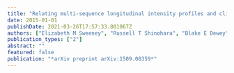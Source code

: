 ```yaml
---
title: "Relating multi-sequence longitudinal intensity profiles and clinical covariates in new multiple sclerosis lesions"
date: 2015-01-01
publishDate: 2021-03-26T17:57:33.801067Z
authors: ["Elizabeth M Sweeney", "Russell T Shinohara", "Blake E Dewey", "Matthew K Schindler", "John Muschelli", "Daniel S Reich", "Ciprian M Crainiceanu", "Ani Eloyan"]
publication_types: ["2"]
abstract: ""
featured: false
publication: "*arXiv preprint arXiv:1509.08359*"
---
```


